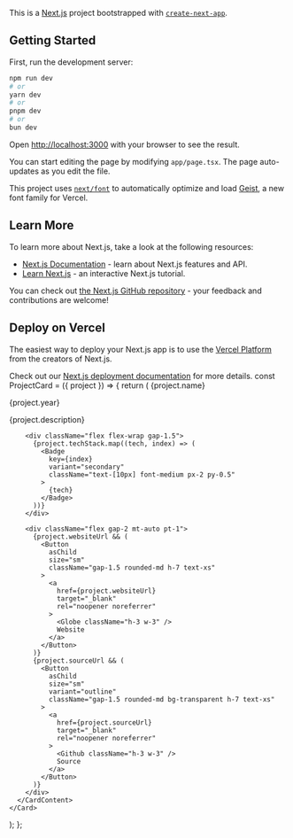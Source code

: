 This is a [Next.js](https://nextjs.org) project bootstrapped with [`create-next-app`](https://nextjs.org/docs/app/api-reference/cli/create-next-app).

## Getting Started

First, run the development server:

```bash
npm run dev
# or
yarn dev
# or
pnpm dev
# or
bun dev
```

Open [http://localhost:3000](http://localhost:3000) with your browser to see the result.

You can start editing the page by modifying `app/page.tsx`. The page auto-updates as you edit the file.

This project uses [`next/font`](https://nextjs.org/docs/app/building-your-application/optimizing/fonts) to automatically optimize and load [Geist](https://vercel.com/font), a new font family for Vercel.

## Learn More

To learn more about Next.js, take a look at the following resources:

- [Next.js Documentation](https://nextjs.org/docs) - learn about Next.js features and API.
- [Learn Next.js](https://nextjs.org/learn) - an interactive Next.js tutorial.

You can check out [the Next.js GitHub repository](https://github.com/vercel/next.js) - your feedback and contributions are welcome!

## Deploy on Vercel

The easiest way to deploy your Next.js app is to use the [Vercel Platform](https://vercel.com/new?utm_medium=default-template&filter=next.js&utm_source=create-next-app&utm_campaign=create-next-app-readme) from the creators of Next.js.

Check out our [Next.js deployment documentation](https://nextjs.org/docs/app/building-your-application/deploying) for more details.
const ProjectCard = ({ project }) => {
return (
<Card className="w-[305px] h-[224px] flex flex-col border">
<CardHeader className="pb-1  px-2">
<CardTitle className="text-base font-semibold mb-0.5 text-left">
{project.name}
</CardTitle>
<p className="text-xs text-muted-foreground text-left">
{project.year}
</p>
</CardHeader>
<CardContent className="flex-1 flex flex-col gap-1 px-4 pb-2 pt-0">
<p className="text-xs text-muted-foreground leading-relaxed text-left line-clamp-3">
{project.description}
</p>

        <div className="flex flex-wrap gap-1.5">
          {project.techStack.map((tech, index) => (
            <Badge
              key={index}
              variant="secondary"
              className="text-[10px] font-medium px-2 py-0.5"
            >
              {tech}
            </Badge>
          ))}
        </div>

        <div className="flex gap-2 mt-auto pt-1">
          {project.websiteUrl && (
            <Button
              asChild
              size="sm"
              className="gap-1.5 rounded-md h-7 text-xs"
            >
              <a
                href={project.websiteUrl}
                target="_blank"
                rel="noopener noreferrer"
              >
                <Globe className="h-3 w-3" />
                Website
              </a>
            </Button>
          )}
          {project.sourceUrl && (
            <Button
              asChild
              size="sm"
              variant="outline"
              className="gap-1.5 rounded-md bg-transparent h-7 text-xs"
            >
              <a
                href={project.sourceUrl}
                target="_blank"
                rel="noopener noreferrer"
              >
                <Github className="h-3 w-3" />
                Source
              </a>
            </Button>
          )}
        </div>
      </CardContent>
    </Card>

);
};

